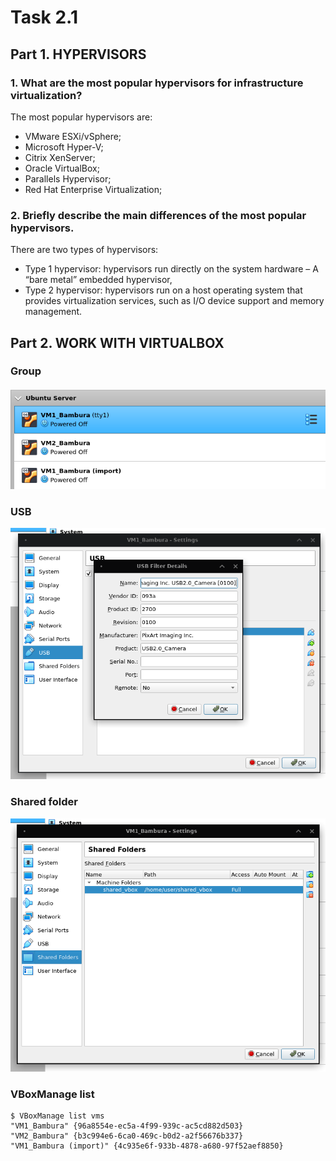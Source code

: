 # Task 2.1

## Part 1. HYPERVISORS

### 1. What are the most popular hypervisors for infrastructure virtualization?

The most popular hypervisors are:
- VMware ESXi/vSphere;
- Microsoft Hyper-V;
- Citrix XenServer;
- Oracle VirtualBox;
- Parallels Hypervisor;
- Red Hat Enterprise Virtualization;

### 2. Briefly describe the main differences of the most popular hypervisors.

There are two types of hypervisors:
- Type 1 hypervisor: hypervisors run directly on the system hardware – A “bare metal” embedded hypervisor,
- Type 2 hypervisor: hypervisors run on a host operating system that provides virtualization services, such as I/O device support and memory management.

## Part 2. WORK WITH VIRTUALBOX

### Group

![image](group.png)

### USB

![image](usb.png)

### Shared folder

![image](shared_folder.png)

### VBoxManage list

```console
$ VBoxManage list vms
"VM1_Bambura" {96a8554e-ec5a-4f99-939c-ac5cd882d503}
"VM2_Bambura" {b3c994e6-6ca0-469c-b0d2-a2f56676b337}
"VM1_Bambura (import)" {4c935e6f-933b-4878-a680-97f52aef8850}
```
